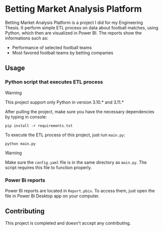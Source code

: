 # Betting Market Analysis Platform

Betting Market Analysis Platform is a project I did for my Engineering Thesis. It perform simple ETL process on data about football matches, using Python, which then are visualized in Power BI. The reports show the informations such as:
- Performance of selected football teams
- Most favored football teams by betting companies


## Usage

### Python script that executes ETL process
> [!WARNING]
> This project support only Python in version 3.10.* and 3.11.*

After pulling the project, make sure you have the necessary dependencies by typing in console:
```console
pip install -r requirements.txt
```

To execute the ETL process of this project, just run `main.py`:
```console
python main.py
```
> [!WARNING]
> Make sure the `config.yaml` file is in the same directory as `main.py`. The script requires this file to function properly.

### Power Bi reports
Power Bi reports are located in `Report.pbix`. To access them, just open the file in Power Bi Desktop app on your computer.

## Contributing

This project is completed and doesn't accept any contributing.

